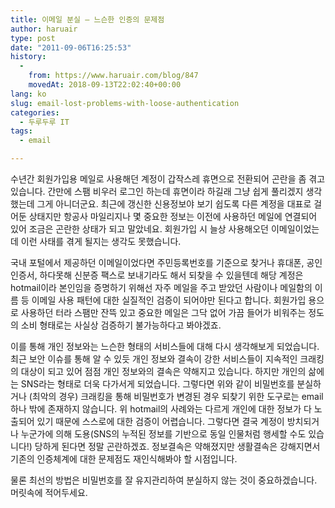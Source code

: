 ```yaml
---
title: 이메일 분실 – 느슨한 인증의 문제점
author: haruair
type: post
date: "2011-09-06T16:25:53"
history:
  - 
    from: https://www.haruair.com/blog/847
    movedAt: 2018-09-13T22:02:40+00:00
lang: ko
slug: email-lost-problems-with-loose-authentication
categories:
  - 두루두루 IT
tags:
  - email

---
```

수년간 회원가입용 메일로 사용해던 계정이 갑작스레 휴면으로 전환되어 곤란을 좀 겪고 있습니다. 간만에 스팸 비우러 로그인 하는데 휴면이라 하길래 그냥 쉽게 풀리겠지 생각했는데 그게 아니더군요. 최근에 갱신한 신용정보야 보기 쉽도록 다른 계정을 대표로 걸어둔 상태지만 항공사 마일리지나 몇 중요한 정보는 이전에 사용하던 메일에 연결되어 있어 조금은 곤란한 상태가 되고 말았네요. 회원가입 시 늘상 사용해오던 이메일이었는데 이런 사태를 겪게 될지는 생각도 못했습니다.

국내 포털에서 제공하던 이메일이었다면 주민등록번호를 기준으로 찾거나 휴대폰, 공인인증서, 하다못해 신분증 팩스로 보내기라도 해서 되찾을 수 있을텐데 해당 계정은 hotmail이라 본인임을 증명하기 위해선 자주 메일을 주고 받았던 사람이나 메일함의 이름 등 이메일 사용 패턴에 대한 실질적인 검증이 되어야만 된다고 합니다. 회원가입 용으로 사용하던 터라 스팸만 잔뜩 있고 중요한 메일은 그닥 없어 가끔 들어가 비워주는 정도의 소비 형태로는 사실상 검증하기 불가능하다고 봐야겠죠.

이를 통해 개인 정보와는 느슨한 형태의 서비스들에 대해 다시 생각해보게 되었습니다. 최근 보안 이슈를 통해 알 수 있듯 개인 정보와 결속이 강한 서비스들이 지속적인 크래킹의 대상이 되고 있어 점점 개인 정보와의 결속은 약해지고 있습니다. 하지만 개인의 삶에는 SNS라는 형태로 더욱 다가서게 되었습니다. 그렇다면 위와 같이 비밀번호를 분실하거나 (최악의 경우) 크래킹을 통해 비밀번호가 변경된 경우 되찾기 위한 도구로는 email 하나 밖에 존재하지 않습니다. 위 hotmail의 사례와는 다르게 개인에 대한 정보가 다 노출되어 있기 때문에 스스로에 대한 검증이 어렵습니다. 그렇다면 결국 계정이 방치되거나 누군가에 의해 도용(SNS의 누적된 정보를 기반으로 동일 인물처럼 행세할 수도 있습니다!) 당하게 된다면 정말 곤란하겠죠. 정보결속은 약해졌지만 생활결속은 강해지면서 기존의 인증체계에 대한 문제점도 재인식해봐야 할 시점입니다.

물론 최선의 방법은 비밀번호를 잘 유지관리하여 분실하지 않는 것이 중요하겠습니다. 머릿속에 적어두세요.